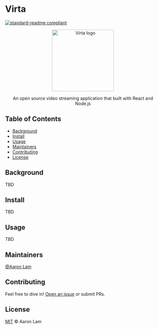 # Virta

[![standard-readme compliant](https://img.shields.io/badge/readme%20style-standard-brightgreen.svg?style=flat-square)](https://github.com/RichardLitt/standard-readme)

<div align="center">
  <img alt="Virta logo" src="https://user-images.githubusercontent.com/23665164/100492201-d63b1000-30de-11eb-8d01-aa90b15fdd36.png" width="200px" />
  <p>An open source video streaming application that built with React and Node.js</p>
</div>

## Table of Contents

- [Background](#background)
- [Install](#install)
- [Usage](#usage)
- [Maintainers](#maintainers)
- [Contributing](#contributing)
- [License](#license)

## Background

TBD

## Install

TBD

## Usage

TBD

## Maintainers

[@Aaron Lam](https://github.com/aaron-lam)

## Contributing

Feel free to dive in! [Open an issue](https://github.com/aaron-lam/virta/issues/new) or submit PRs.

## License

[MIT](LICENSE.md) © Aaron Lam
